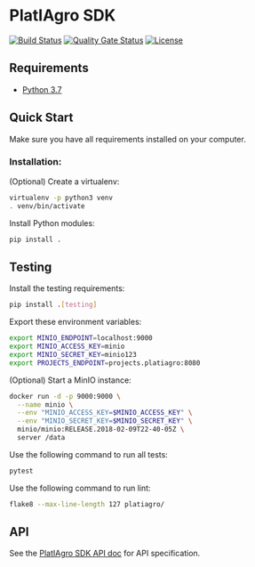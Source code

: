# PlatIAgro SDK

[![Build Status](https://github.com/platiagro/sdk/workflows/Python%20application/badge.svg)](https://github.com/platiagro/sdk/actions?query=workflow%3A%22Python+application%22)
[![Quality Gate Status](https://sonarcloud.io/api/project_badges/measure?project=platiagro_sdk&metric=alert_status)](https://sonarcloud.io/dashboard?id=platiagro_sdk)
[![License](https://img.shields.io/badge/License-Apache%202.0-blue.svg)](https://opensource.org/licenses/Apache-2.0)

## Requirements

- [Python 3.7](https://www.python.org/downloads/)

## Quick Start

Make sure you have all requirements installed on your computer.

### Installation:

(Optional) Create a virtualenv:

```bash
virtualenv -p python3 venv
. venv/bin/activate
```

Install Python modules:

```bash
pip install .
```

## Testing

Install the testing requirements:

```bash
pip install .[testing]
```

Export these environment variables:

```bash
export MINIO_ENDPOINT=localhost:9000
export MINIO_ACCESS_KEY=minio
export MINIO_SECRET_KEY=minio123
export PROJECTS_ENDPOINT=projects.platiagro:8080
```

(Optional) Start a MinIO instance:

```bash
docker run -d -p 9000:9000 \
  --name minio \
  --env "MINIO_ACCESS_KEY=$MINIO_ACCESS_KEY" \
  --env "MINIO_SECRET_KEY=$MINIO_SECRET_KEY" \
  minio/minio:RELEASE.2018-02-09T22-40-05Z \
  server /data
```

Use the following command to run all tests:

```bash
pytest
```

Use the following command to run lint:

```bash
flake8 --max-line-length 127 platiagro/
```

## API

See the [PlatIAgro SDK API doc](https://platiagro.github.io/sdk/) for API specification.
